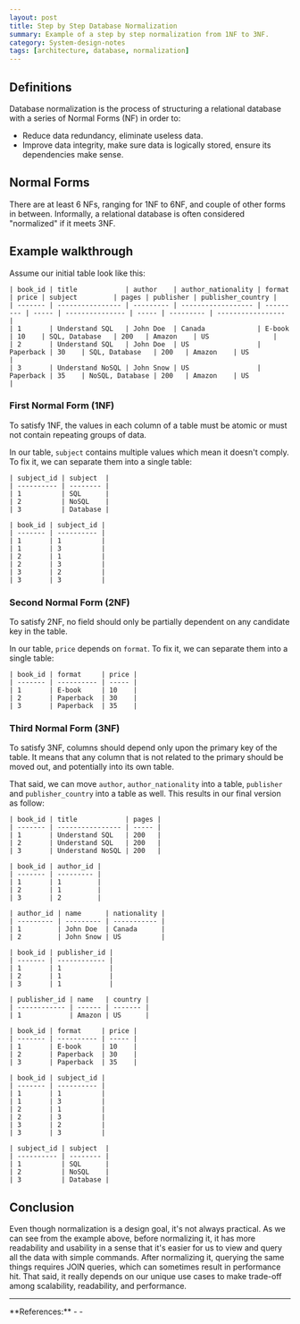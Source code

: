 ```yaml
---
layout: post
title: Step by Step Database Normalization
summary: Example of a step by step normalization from 1NF to 3NF.
category: System-design-notes
tags: [architecture, database, normalization]
---
```


## Definitions

Database normalization is the process of structuring a relational database with a series of Normal Forms (NF) in order to:
- Reduce data redundancy, eliminate useless data.
- Improve data integrity, make sure data is logically stored, ensure its dependencies make sense.

## Normal Forms

There are at least 6 NFs, ranging for 1NF to 6NF, and couple of other forms in between. Informally, a relational database is often considered "normalized" if it meets 3NF.

## Example walkthrough

Assume our initial table look like this:

```
| book_id | title            | author    | author_nationality | format    | price | subject         | pages | publisher | publisher_country |
| ------- | ---------------- | --------- | ------------------ | --------- | ----- | --------------- | ----- | --------- | ----------------- |
| 1       | Understand SQL   | John Doe  | Canada             | E-book    | 10    | SQL, Database   | 200   | Amazon    | US                |
| 2       | Understand SQL   | John Doe  | US                 | Paperback | 30    | SQL, Database   | 200   | Amazon    | US                |
| 3       | Understand NoSQL | John Snow | US                 | Paperback | 35    | NoSQL, Database | 200   | Amazon    | US                |
```

### First Normal Form (1NF)

To satisfy 1NF, the values in each column of a table must be atomic or must not contain repeating groups of data.

In our table, `subject` contains multiple values which mean it doesn't comply. To fix it, we can separate them into a single table:

```
| subject_id | subject  |
| ---------- | -------- |
| 1          | SQL      |
| 2          | NoSQL    |
| 3          | Database |

| book_id | subject_id |
| ------- | ---------- |
| 1       | 1          |
| 1       | 3          |
| 2       | 1          |
| 2       | 3          |
| 3       | 2          |
| 3       | 3          |
```

### Second Normal Form (2NF)

To satisfy 2NF, no field should only be partially dependent on any candidate key in the table.

In our table, `price` depends on `format`. To fix it, we can separate them into a single table:

```
| book_id | format     | price |
| ------- | ---------- | ----- |
| 1       | E-book     | 10    |
| 2       | Paperback  | 30    |
| 3       | Paperback  | 35    |
```

### Third Normal Form (3NF)

To satisfy 3NF, columns should depend only upon the primary key of the table. It means that any column that is not related to the primary should be moved out, and potentially into its own table.

That said, we can move `author`, `author_nationality` into a table, `publisher` and `publisher_country` into a table as well. This results in our final version as follow:

```
| book_id | title            | pages | 
| ------- | ---------------- | ----- |
| 1       | Understand SQL   | 200   |
| 2       | Understand SQL   | 200   |
| 3       | Understand NoSQL | 200   |

| book_id | author_id | 
| ------- | --------- |
| 1       | 1         | 
| 2       | 1         |
| 3       | 2         |

| author_id | name      | nationality |
| --------- | --------- | ----------- |
| 1         | John Doe  | Canada      |
| 2         | John Snow | US          |

| book_id | publisher_id |
| ------- | ------------ |
| 1       | 1            |
| 2       | 1            |
| 3       | 1            |

| publisher_id | name   | country |
| ------------ | ------ | ------- |
| 1            | Amazon | US      |

| book_id | format     | price |
| ------- | ---------- | ----- |
| 1       | E-book     | 10    |
| 2       | Paperback  | 30    |
| 3       | Paperback  | 35    |

| book_id | subject_id |
| ------- | ---------- |
| 1       | 1          |
| 1       | 3          |
| 2       | 1          |
| 2       | 3          |
| 3       | 2          |
| 3       | 3          |

| subject_id | subject  |
| ---------- | -------- |
| 1          | SQL      |
| 2          | NoSQL    |
| 3          | Database |
```

## Conclusion

Even though normalization is a design goal, it's not always practical. As we can see from the example above, before normalizing it, it has more readability and usability in a sense that it's easier for us to view and query all the data with simple commands. After normalizing it, querying the same things requires JOIN queries, which can sometimes result in performance hit. That said, it really depends on our unique use cases to make trade-off among scalability, readability, and performance.

<hr>
**References:**
- <https://www.dreamincode.net/forums/topic/179103-relational-database-design-normalization/>
- <https://en.wikipedia.org/wiki/Database_normalization>
